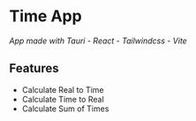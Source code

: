# Time App

*App made with Tauri - React - Tailwindcss - Vite*

## Features

- Calculate Real to Time
- Calculate Time to Real
- Calculate Sum of Times